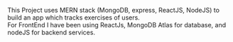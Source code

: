 This Project uses MERN stack (MongoDB, express, ReactJS, NodeJS) to build an app which tracks exercises of users.<br>
For FrontEnd I have been using ReactJs, MongoDB Atlas for database, and nodeJS for backend services.
